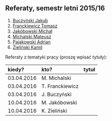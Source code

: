 ## Referaty, semestr letni 2015/16

1. [Buczyński Jakub](https://github.com/jbuczynski/magisterka)
1. [Franckiewicz Tomasz](https://github.com/tfranckiewicz/mgr)
1. [Jakóbowski Michał](https://github.com/micool91/praca-mag)
1. [Michalski Mateusz](https://github.com/matismatis93/SemMgr)
1. [Pająkowski Adrian](https://github.com/apajakowski/magisterka)
1. [Zieliński Kamil](https://github.com/laikkk/praca-magisterska)

Referaty z tematyki pracy (proszę wpisać tytuły):

| kiedy?     | kto?            | tytuł |
| :--------- | :-------------- | :---- |
| 03.04.2016 | M. Michalski    |       |
| 03.04.2016 | T. Franckiewicz |       |
| 03.04.2016 | J. Buczyński    |       |
| 10.04.2016 | M. Jakóbowski   |       |
| 10.04.2016 | K. Zieliński    |       |
